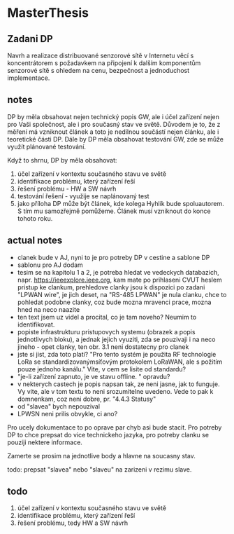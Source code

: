 # MasterThesis

## Zadani DP
Navrh a realizace distribuované senzorové sítě v Internetu věcí s koncentrátorem s požadavkem na připojení k dalším komponentům senzorové sítě s ohledem na cenu,
bezpečnost a jednoduchost implementace.


## notes 
DP by měla obsahovat nejen technický popis GW, ale i účel zařízení nejen pro Vaši společnost, ale i pro současný stav ve světě. Důvodem je to, že z měření má vzniknout článek a toto je nedílnou součástí nejen článku, ale i teoretické části DP. Dále by DP měla obsahovat testování GW, zde se může využít plánované testování.

Když to shrnu, DP by měla obsahovat:
1. účel zařízení v kontextu současného stavu ve světě
2. identifikace problému, který zařízení řeší
3. řešení problému - HW a SW návrh
4. testování řešení - využije se naplánovaný test
5. jako příloha DP může být článek, kde kolega Hyhlík bude spoluautorem. S tím mu samozřejmě pomůžeme. Článek musí vzniknout do konce tohoto roku.


## actual notes 
- clanek bude v AJ, nyni to je pro potreby DP v cestine a sablone DP
- sablonu pro AJ dodam
- tesim se na kapitolu 1 a 2, je potreba hledat ve vedeckych databazich, napr. https://ieeexplore.ieee.org, kam mate po prihlaseni CVUT heslem pristup ke clankum, prehledove clanky jsou k dispozici po zadani "LPWAN wire", je jich deset, na "RS-485 LPWAN" je nula clanku, chce to pohledat podobne clanky, coz bude mozna mravenci prace, mozna hned na neco naazite
- ten text jsem uz videl a procital, co je tam noveho? Neumim to identifikovat.
- popiste infrastrukturu pristupovych systemu (obrazek a popis jednotlivych bloku), a jednak jejich vyuziti, zda se pouzivaji i na neco jineho - opet clanky, ten obr. 3.1 neni dostatecny pro clanek
- jste si jist, zda toto plati? "Pro tento systém je použita RF technologie LoRa se standardizovanýmsíťovým protokolem LoRaWAN, ale s požitím pouze jednoho kanálu." Vite, v cem se lisite od standardu?
- "je-li zařízení zapnuto, je ve stavu offline. " opravdu?
- v nekterych castech je popis napsan tak, ze neni jasne, jak to funguje. Vy vite, ale v tom textu to neni srozumitelne uvedeno. Vede to pak k domnenkam, coz neni dobre, pr. "4.4.3  Statusy"
- od "slavea" bych nepouzival
-  LPWSN neni prilis obvykle, ci ano?

Pro ucely dokumentace to po oprave par chyb asi bude stacit. Pro potreby DP to chce prepsat do vice technickeho jazyka, pro potreby clanku se pouziji nektere informace.

Zamerte se prosim na jednotlive body a hlavne na soucasny stav.

todo: prepsat "slavea" nebo "slaveu" na zarizeni v rezimu slave.

## todo
1. účel zařízení v kontextu současného stavu ve světě
2. identifikace problému, který zařízení řeší
3. řešení problému, tedy HW a SW návrh
